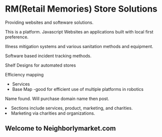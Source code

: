 <h1>RM(Retail Memories) Store Solutions</h1> 
<p>Providing websites and softeware solutions.</p>
<p>This is a platform. Javascript Websites an applications built with local first preference. </p>
<p>
Illness mitigation systems and various sanitation methods and equipment.
  </p>
  <p>Software based incident tracking methods.</p>
<p>Shelf Designs for automated stores</p>

<p>Efficiency mapping</p>
<ul>
  <li>Services
  </li>
  <li>Base Map -good for efficient use of multiple platforms in robotics</li>
  
  </ul>
<p>Name found. Will purchase domain name then post.
 </p>
<li>Sections include services, product, marketing, and charities. </li>
<li>Marketing via charities and organizations.</li>
<h2>Welcome to Neighborlymarket.com</h2>
